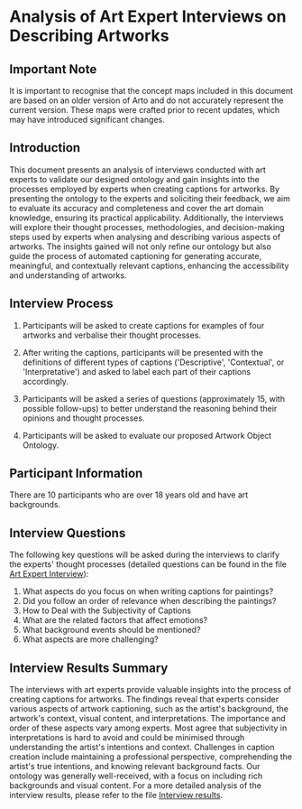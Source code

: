# Analysis of Art Expert Interviews on Describing Artworks

## Important Note 

It is important to recognise that the concept maps included in this document are based on an older version of Arto and do not accurately represent the current version. These maps were crafted prior to recent updates, which may have introduced significant changes. 


## Introduction

This document presents an analysis of interviews conducted with art experts to validate our designed ontology and gain insights into the processes employed by experts when creating captions for artworks. By presenting the ontology to the experts and soliciting their feedback, we aim to evaluate its accuracy and completeness and cover the art domain knowledge, ensuring its practical applicability. Additionally, the interviews will explore their thought processes, methodologies, and decision-making steps used by experts when analysing and describing various aspects of artworks. The insights gained will not only refine our ontology but also guide the process of automated captioning for generating accurate, meaningful, and contextually relevant captions, enhancing the accessibility and understanding of artworks.



## Interview Process

1. Participants will be asked to create captions for examples of four artworks and verbalise their thought processes.

2. After writing the captions, participants will be presented with the definitions of different types of captions ('Descriptive', 'Contextual', or 'Interpretative') and asked to label each part of their captions accordingly.

3. Participants will be asked a series of questions (approximately 15, with possible follow-ups) to better understand the reasoning behind their opinions and thought processes.

4. Participants will be asked to evaluate our proposed Artwork Object Ontology.

## Participant Information

There are 10 participants who are over 18 years old and have art backgrounds. 

## Interview Questions

The following key questions will be asked during the interviews to clarify the experts' thought processes (detailed questions can be found in the file [Art Expert Interview](/interview/Art%20Expert%20Interview.pdf)):

1. What aspects do you focus on when writing captions for paintings? 
2. Did you follow an order of relevance when describing the paintings?
3. How to Deal with the Subjectivity of Captions
4. What are the related factors that affect emotions?
5. What background events should be mentioned?
6. What aspects are more challenging?

## Interview Results Summary

The interviews with art experts provide valuable insights into the process of creating captions for artworks. The findings reveal that experts consider various aspects of artwork captioning, such as the artist's background, the artwork's context, visual content, and interpretations. The importance and order of these aspects vary among experts. Most agree that subjectivity in interpretations is hard to avoid and could be minimised through understanding the artist's intentions and context. Challenges in caption creation include maintaining a professional perspective, comprehending the artist's true intentions, and knowing relevant background facts. Our ontology was generally well-received, with a focus on including rich backgrounds and visual content. For a more detailed analysis of the interview results, please refer to the file [Interview results](/interview/interview%20results.xlsx).